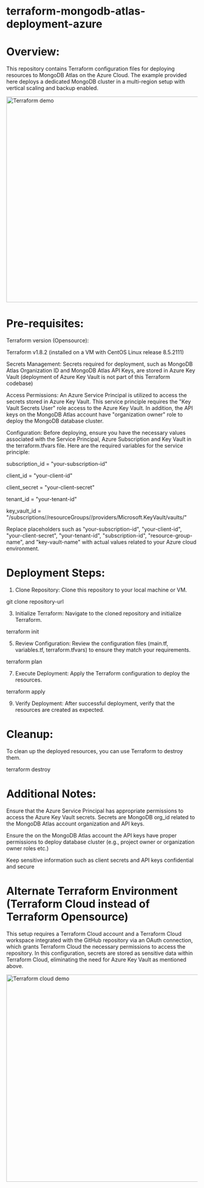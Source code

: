
# terraform-mongodb-atlas-deployment-azure

# Overview:

This repository contains Terraform configuration files for deploying resources to MongoDB Atlas on the Azure Cloud. The example provided here deploys a dedicated MongoDB cluster in a multi-region setup with vertical scaling and backup enabled.

<img width="542" alt="Terraform demo" src="https://github.com/user-attachments/assets/d9acc13e-ae80-47e9-ad6a-8143e8d6741c">

# Pre-requisites:

Terraform version (Opensource):

Terraform v1.8.2 (installed on a VM with CentOS Linux release 8.5.2111)

Secrets Management: Secrets required for deployment, such as MongoDB Atlas Organization ID and MongoDB Atlas API Keys, are stored in Azure Key Vault (deployment of Azure Key Vault is not part of this Terraform codebase)

Access Permissions: An Azure Service Principal is utilized to access the secrets stored in Azure Key Vault. This service principle requires the "Key Vault Secrets User" role access to the Azure Key Vault. In addition, the API keys on the MongoDB Atlas account have "organization owner" role to deploy the MongoDB database cluster.

Configuration: Before deploying, ensure you have the necessary values associated with the Service Principal, Azure Subscription and Key Vault in the terraform.tfvars file. Here are the required variables for the service principle:

subscription_id = "your-subscription-id"

client_id       = "your-client-id" 

client_secret   = "your-client-secret"

tenant_id       = "your-tenant-id"

key_vault_id    = "/subscriptions/<subscription-id>/resourceGroups/<resource-group-name>/providers/Microsoft.KeyVault/vaults/<key-vault-name>"

Replace placeholders such as "your-subscription-id", "your-client-id", "your-client-secret", "your-tenant-id", "subscription-id", "resource-group-name", and "key-vault-name" with actual values related to your Azure cloud environment.

# Deployment Steps:

1. Clone Repository: Clone this repository to your local machine or VM.

git clone repository-url

3. Initialize Terraform: Navigate to the cloned repository and initialize Terraform.

terraform init

5. Review Configuration: Review the configuration files (main.tf, variables.tf, terraform.tfvars) to ensure they match your requirements.

terraform plan

7. Execute Deployment: Apply the Terraform configuration to deploy the resources.

terraform apply

9. Verify Deployment: After successful deployment, verify that the resources are created as expected.

# Cleanup:

To clean up the deployed resources, you can use Terraform to destroy them.

terraform destroy

# Additional Notes:

Ensure that the Azure Service Principal has appropriate permissions to access the Azure Key Vault secrets. Secrets are MongoDB org_id related to the MongoDB Atlas account organization and API keys.

Ensure the on the MongoDB Atlas account the API keys have proper permissions to deploy database cluster (e.g., project owner or organization owner roles etc.)

Keep sensitive information such as client secrets and API keys confidential and secure


# Alternate Terraform Environment (Terraform Cloud instead of Terraform Opensource)

This setup requires a Terraform Cloud account and a Terraform Cloud workspace integrated with the GitHub repository via an OAuth connection, which grants Terraform Cloud the necessary permissions to access the repository. In this configuration, secrets are stored as sensitive data within Terraform Cloud, eliminating the need for Azure Key Vault as mentioned above.


<img width="546" alt="Terraform cloud demo" src="https://github.com/user-attachments/assets/2febab67-3e25-4537-9589-b6b47c75681e">



